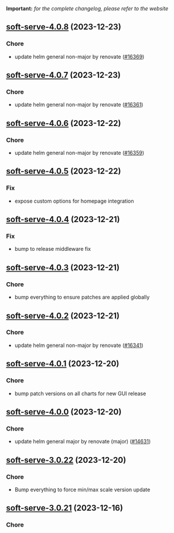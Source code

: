 **Important:**
*for the complete changelog, please refer to the website*




## [soft-serve-4.0.8](https://github.com/truecharts/charts/compare/soft-serve-4.0.7...soft-serve-4.0.8) (2023-12-23)

### Chore

- update helm general non-major by renovate ([#16369](https://github.com/truecharts/charts/issues/16369))
  
  


## [soft-serve-4.0.7](https://github.com/truecharts/charts/compare/soft-serve-4.0.6...soft-serve-4.0.7) (2023-12-23)

### Chore

- update helm general non-major by renovate ([#16361](https://github.com/truecharts/charts/issues/16361))
  
  


## [soft-serve-4.0.6](https://github.com/truecharts/charts/compare/soft-serve-4.0.5...soft-serve-4.0.6) (2023-12-22)

### Chore

- update helm general non-major by renovate ([#16359](https://github.com/truecharts/charts/issues/16359))
  
  


## [soft-serve-4.0.5](https://github.com/truecharts/charts/compare/soft-serve-4.0.4...soft-serve-4.0.5) (2023-12-22)

### Fix

- expose custom options for homepage integration
  
  


## [soft-serve-4.0.4](https://github.com/truecharts/charts/compare/soft-serve-4.0.3...soft-serve-4.0.4) (2023-12-21)

### Fix

- bump to release middleware fix
  
  


## [soft-serve-4.0.3](https://github.com/truecharts/charts/compare/soft-serve-4.0.2...soft-serve-4.0.3) (2023-12-21)

### Chore

- bump everything to ensure patches are applied globally
  
  


## [soft-serve-4.0.2](https://github.com/truecharts/charts/compare/soft-serve-4.0.1...soft-serve-4.0.2) (2023-12-21)

### Chore

- update helm general non-major by renovate ([#16341](https://github.com/truecharts/charts/issues/16341))
  
  


## [soft-serve-4.0.1](https://github.com/truecharts/charts/compare/soft-serve-4.0.0...soft-serve-4.0.1) (2023-12-20)

### Chore

- bump patch versions on all charts for new GUI release
  
  


## [soft-serve-4.0.0](https://github.com/truecharts/charts/compare/soft-serve-3.0.22...soft-serve-4.0.0) (2023-12-20)

### Chore

- update helm general major by renovate (major) ([#14631](https://github.com/truecharts/charts/issues/14631))
  
  


## [soft-serve-3.0.22](https://github.com/truecharts/charts/compare/soft-serve-3.0.21...soft-serve-3.0.22) (2023-12-20)

### Chore

- Bump everything to force min/max scale version update
  
  


## [soft-serve-3.0.21](https://github.com/truecharts/charts/compare/soft-serve-3.0.19...soft-serve-3.0.21) (2023-12-16)

### Chore
